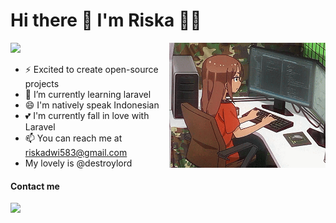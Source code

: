 <h1 style="center">
    Hi there 👋 I'm Riska 👩‍💻
</h1>


<img align="right" width= "250" height="200" alt="GIF" src="https://github.com/destroylord/form-login/blob/master/dist/img/new-game-ahagon-umiko-programming.gif" />

<img src="https://github-readme-stats.vercel.app/api?username=riskadwinuraini&show_icons=true&theme=dracula" width="400">

- ⚡ Excited to create open-source projects
- 🌱 I’m currently learning laravel
- 😄 I'm natively speak Indonesian
- 💕 I'm currently fall in love with Laravel
- 📫 You can reach me at riskadwi583@gmail.com
- My lovely is @destroylord




#### Contact me
  <a href="https://www.facebook.com/riskaadwnr/" target="_blank">
    <img src="https://img.shields.io/badge/Facebook-1877F2?style=for-the-badge&logo=facebook&logoColor=white" />
  </a>
